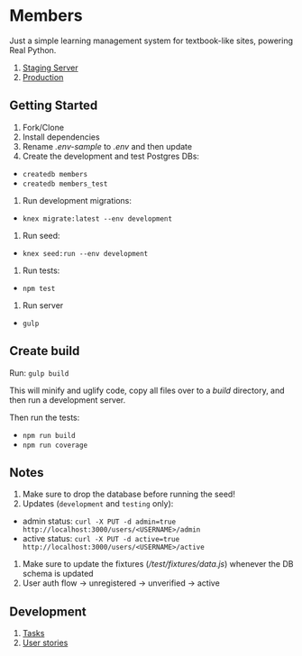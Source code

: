 # Members

Just a simple learning management system for textbook-like sites, powering Real Python.

1. [Staging Server]()
1. [Production]()

## Getting Started

1. Fork/Clone
1. Install dependencies
1. Rename *.env-sample* to *.env* and then update
1. Create the development and test Postgres DBs:
  - `createdb members`
  - `createdb members_test`
1. Run development migrations:
  - `knex migrate:latest --env development`
1. Run seed:
  - `knex seed:run --env development`
1. Run tests:
  - `npm test`
1. Run server
  - `gulp`

## Create build

Run: `gulp build`

This will minify and uglify code, copy all files over to a *build* directory, and then run a development server.

Then run the tests:
- `npm run build`
- `npm run coverage`

## Notes

1. Make sure to drop the database before running the seed!
1. Updates (`development` and `testing` only):
  - admin status: `curl -X PUT -d admin=true http://localhost:3000/users/<USERNAME>/admin`
  - active status: `curl -X PUT -d active=true http://localhost:3000/users/<USERNAME>/active`
1. Make sure to update the fixtures (*/test/fixtures/data.js*) whenever the DB schema is updated
1. User auth flow -> unregistered -> unverified -> active

## Development

1. [Tasks](./tasks.md)
1. [User stories](./stories.md)
